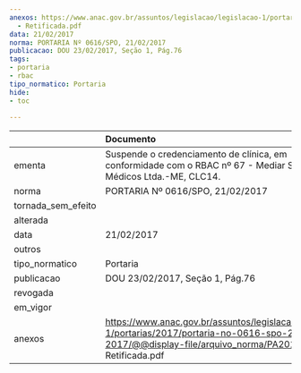```yaml
---
anexos: https://www.anac.gov.br/assuntos/legislacao/legislacao-1/portarias/2017/portaria-no-0616-spo-21-02-2017/@@display-file/arquivo_norma/PA2017-0616
  - Retificada.pdf
data: 21/02/2017
norma: PORTARIA Nº 0616/SPO, 21/02/2017
publicacao: DOU 23/02/2017, Seção 1, Pág.76
tags:
- portaria
- rbac
tipo_normatico: Portaria
hide: 
- toc 
 
---
```


|                    | Documento                                                                                                                                                         |
|:-------------------|:------------------------------------------------------------------------------------------------------------------------------------------------------------------|
| ementa             | Suspende o credenciamento de clínica, em conformidade com o RBAC nº 67 - Mediar Serviços Médicos Ltda.-ME, CLC14.                                                 |
| norma              | PORTARIA Nº 0616/SPO, 21/02/2017                                                                                                                                  |
| tornada_sem_efeito |                                                                                                                                                                   |
| alterada           |                                                                                                                                                                   |
| data               | 21/02/2017                                                                                                                                                        |
| outros             |                                                                                                                                                                   |
| tipo_normatico     | Portaria                                                                                                                                                          |
| publicacao         | DOU 23/02/2017, Seção 1, Pág.76                                                                                                                                   |
| revogada           |                                                                                                                                                                   |
| em_vigor           |                                                                                                                                                                   |
| anexos             | https://www.anac.gov.br/assuntos/legislacao/legislacao-1/portarias/2017/portaria-no-0616-spo-21-02-2017/@@display-file/arquivo_norma/PA2017-0616 - Retificada.pdf |